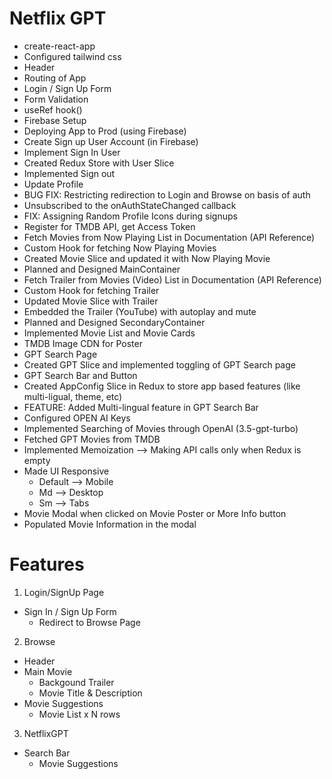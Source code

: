 # Netflix GPT

- create-react-app
- Configured tailwind css
- Header
- Routing of App
- Login / Sign Up Form
- Form Validation
- useRef hook()
- Firebase Setup
- Deploying App to Prod (using Firebase)
- Create Sign up User Account (in Firebase)
- Implement Sign In User
- Created Redux Store with User Slice
- Implemented Sign out
- Update Profile
- BUG FIX: Restricting redirection to Login and Browse on basis of auth
- Unsubscribed to the onAuthStateChanged callback
- FIX: Assigning Random Profile Icons during signups
- Register for TMDB API, get Access Token
- Fetch Movies from Now Playing List in Documentation (API Reference)
- Custom Hook for fetching Now Playing Movies
- Created Movie Slice and updated it with Now Playing Movie
- Planned and Designed MainContainer
- Fetch Trailer from Movies (Video) List in Documentation (API Reference)
- Custom Hook for fetching Trailer
- Updated Movie Slice with Trailer
- Embedded the Trailer (YouTube) with autoplay and mute
- Planned and Designed SecondaryContainer
- Implemented Movie List and Movie Cards
- TMDB Image CDN for Poster
- GPT Search Page
- Created GPT Slice and implemented toggling of GPT Search page
- GPT Search Bar and Button
- Created AppConfig Slice in Redux to store app based features (like multi-ligual, theme, etc)
- FEATURE: Added Multi-lingual feature in GPT Search Bar
- Configured OPEN AI Keys
- Implemented Searching of Movies through OpenAI (3.5-gpt-turbo)
- Fetched GPT Movies from TMDB
- Implemented Memoization --> Making API calls only when Redux is empty
- Made UI Responsive
  - Default --> Mobile
  - Md --> Desktop
  - Sm --> Tabs
- Movie Modal when clicked on Movie Poster or More Info button
- Populated Movie Information in the modal

# Features

1. Login/SignUp Page

- Sign In / Sign Up Form
  - Redirect to Browse Page

2. Browse

- Header
- Main Movie
  - Backgound Trailer
  - Movie Title & Description
- Movie Suggestions
  - Movie List x N rows

3. NetflixGPT

- Search Bar
  - Movie Suggestions

